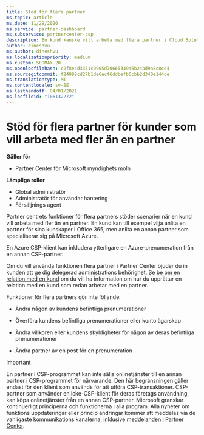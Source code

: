 ```yaml
---
title: Stöd för flera partner
ms.topic: article
ms.date: 11/29/2020
ms.service: partner-dashboard
ms.subservice: partnercenter-csp
description: En kund kanske vill arbeta med flera partner i Cloud Solution Provider-programmet som specialiserar sig på olika tjänster.
author: dineshvu
ms.author: dineshvu
ms.localizationpriority: medium
ms.custom: SEOMAY.20
ms.openlocfilehash: c2f8e4d3351c9905d7066534946b24bd9a8c8cd4
ms.sourcegitcommit: f24089cd27b1de6ecf6ddbefb6cbb2d340e144de
ms.translationtype: MT
ms.contentlocale: sv-SE
ms.lasthandoff: 04/01/2021
ms.locfileid: "106132272"
---
```

# <a name="multi-partner-support-for-customers-who-want-to-work-with-more-than-one-partner"></a>Stöd för flera partner för kunder som vill arbeta med fler än en partner

**Gäller för**

- Partner Center för Microsoft myndighets moln

**Lämpliga roller**

- Global administratör
- Administratör för användar hantering
- Försäljnings agent

Partner centrets funktioner för flera partners stöder scenarier när en kund vill arbeta med fler än en partner. En kund kan till exempel vilja anlita en partner för sina kunskaper i Office 365, men anlita en annan partner som specialiserar sig på Microsoft Azure.

En Azure CSP-klient kan inkludera ytterligare en Azure-prenumeration från en annan CSP-partner.

Om du vill använda funktionen flera partner i Partner Center bjuder du in kunden att ge dig delegerad administrations behörighet. Se [be om en relation med en kund](request-a-relationship-with-a-customer.md) om du vill ha information om hur du upprättar en relation med en kund som redan arbetar med en partner.

Funktioner för flera partners gör inte följande:

- Ändra någon av kundens befintliga prenumerationer

- Överföra kundens befintliga prenumerationer eller konto ägarskap

- Ändra villkoren eller kundens skyldigheter för någon av deras befintliga prenumerationer

- Ändra partner av en post för en prenumeration

> [!IMPORTANT]  
> En partner i CSP-programmet kan inte sälja onlinetjänster till en annan partner i CSP-programmet för närvarande. Den här begränsningen gäller endast för den klient som används för att utföra CSP-transaktioner. CSP-partner som använder en icke-CSP-klient för deras företags användning kan köpa onlinetjänster från en annan CSP-partner. Microsoft granskar kontinuerligt principerna och funktionerna i alla program. Alla nyheter om funktions uppdateringar eller princip ändringar kommer att meddelas via de vanligaste kommunikations kanalerna, inklusive [meddelanden i Partner Center](announcements/index.md).
